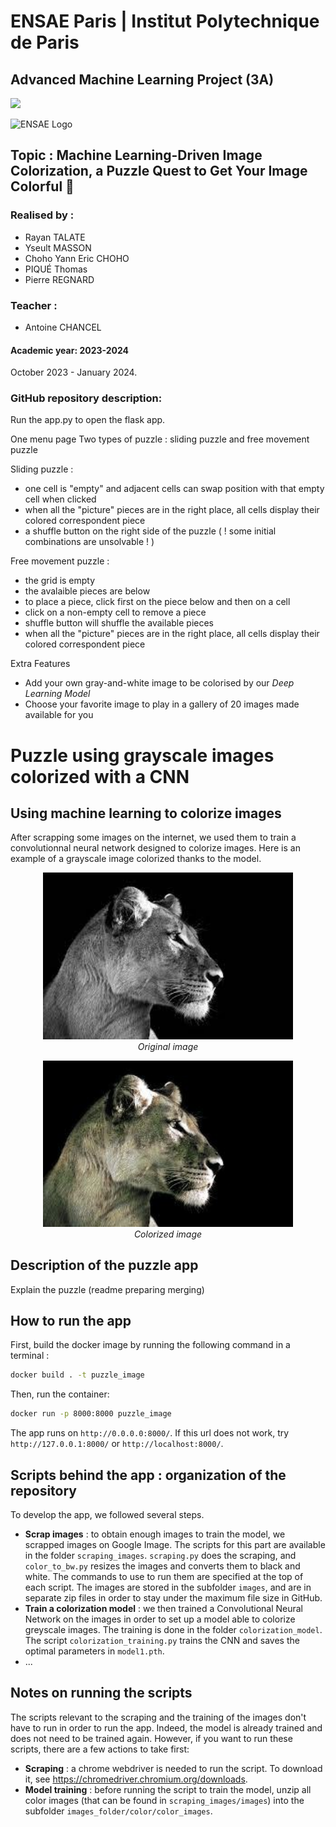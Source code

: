 
# ENSAE Paris | Institut Polytechnique de Paris

## Advanced Machine Learning Project (3A)

<img src="https://upload.wikimedia.org/wikipedia/commons/thumb/e/ec/LOGO-ENSAE.png/900px-LOGO-ENSAE.png" width="150">

![ENSAE Logo](https://upload.wikimedia.org/wikipedia/commons/thumb/e/ec/LOGO-ENSAE.png/900px-LOGO-ENSAE.png)

## Topic : Machine Learning-Driven Image Colorization, a Puzzle Quest to Get Your Image Colorful 🎨

### Realised by : 

* Rayan TALATE
* Yseult MASSON
* Choho Yann Eric CHOHO
* PIQUÉ Thomas
* Pierre REGNARD

### Teacher : 

* Antoine CHANCEL

#### Academic year: 2023-2024

October 2023 - January 2024.


### GitHub repository description:


Run the app.py to open the flask app.

One menu page
Two types of puzzle : sliding puzzle and free movement puzzle

Sliding puzzle : 
- one cell is "empty" and adjacent cells can swap position with that empty cell when clicked
- when all the "picture" pieces are in the right place, all cells display their colored correspondent piece
- a shuffle button on the right side of the puzzle ( ! some initial combinations are unsolvable ! )

Free movement puzzle :
- the grid is empty
- the avalaible pieces are below
- to place a piece, click first on the piece below and then on a cell
- click on a non-empty cell to remove a piece
- shuffle button will shuffle the available pieces
- when all the "picture" pieces are in the right place, all cells display their colored correspondent piece

Extra Features
- Add your own gray-and-white image to be colorised by our *Deep Learning Model*
- Choose your favorite image to play in a gallery of 20 images made available for you

# Puzzle using grayscale images colorized with a CNN

## Using machine learning to colorize images 

After scrapping some images on the internet, we used them to train a convolutionnal neural network designed to colorize images. Here is an example of a grayscale image colorized thanks to the model. 

<p align="center">
  <img src="images_folder/image%20bank/keep/_1.jpg" alt="Grayscale" width = "400">
  <br>
  <em>Original image</em>
</p>

<p align="center">
  <img src="images_folder/image%20bank/results/1.jpg" alt="Colorized" width = "400">
  <br>
  <em>Colorized image</em>
</p>



## Description of the puzzle app

Explain the puzzle (readme preparing merging)

## How to run the app
First, build the docker image by running the following command in a terminal :

```bash
docker build . -t puzzle_image
```

Then, run the container:

```bash
docker run -p 8000:8000 puzzle_image
```

The app runs on `http://0.0.0.0:8000/`. If this url does not work, try `http://127.0.0.1:8000/` or `http://localhost:8000/`.

## Scripts behind the app : organization of the repository
To develop the app, we followed several steps.
* **Scrap images** : to obtain enough images to train the model, we scrapped images on Google Image. The scripts for this part are available in the folder `scraping_images`. `scraping.py` does the scraping, and `color_to_bw.py` resizes the images and converts them to black and white. The commands to use to run them are specified at the top of each script. The images are stored in the subfolder `images`, and are in separate zip files in order to stay under the maximum file size in GitHub.
* **Train a colorization model** : we then trained a Convolutional Neural Network on the images in order to set up a model able to colorize greyscale images. The training is done in the folder `colorization_model`. The script `colorization_training.py` trains the CNN and saves the optimal parameters in `model1.pth`.
* ...

## Notes on running the scripts
The scripts relevant to the scraping and the training of the images don't have to run in order to run the app. Indeed, the model is already trained and does not need to be trained again. However, if you want to run these scripts, there are a few actions to take first:
* **Scraping** : a chrome webdriver is needed to run the script. To download it, see https://chromedriver.chromium.org/downloads.
* **Model training** : before running the script to train the model, unzip all color images (that can be found in `scraping_images/images`) into the subfolder `images_folder/color/color_images`.

